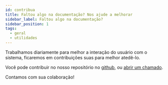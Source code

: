 ```yaml
---
id: contribua
title: Faltou algo na documentação? Nos ajude a melhorar
sidebar_label: Faltou algo na documentação?
sidebar_position: 1
tags:
  - geral
  - utilidades
---
```


Trabalhamos diariamente para melhor a interação do usuário com o sistema, ficaremos em contribuições suas para melhor atedê-lo.

Você pode contribuir no nosso repositório no [github](https://github.com/HighsoftWeb), ou [abrir um chamado](./abra-um-chamado).

Contamos com sua colaboração!
